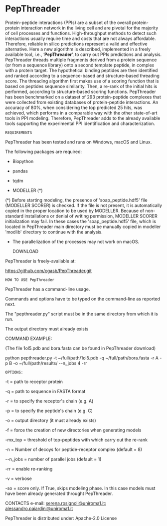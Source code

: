 # PepThreader
Protein-peptide interactions (PPIs) are a subset of the overall protein-protein interaction network in the living cell and are pivotal for the majority of cell processes and functions. High-throughput methods to detect such interactions usually require time and costs that are not always affordable. Therefore, reliable in silico predictions represent a valid and effective alternative. 
Here a new algorithm is described, implemented in a freely available tool, i.e., ‘**PepThreader**’, to carry out PPIs predictions and analysis. PepThreader threads multiple fragments derived from a protein sequence (or from a sequence library) onto a second template peptide, in complex with a protein target. The hypothetical binding peptides are then identified and ranked according to a sequence-based and structure-based threading score. The threading algorithm first makes use of a scoring function that is based on peptides sequence similarity. Then, a re-rank of the initial hits is performed, according to structure-based scoring functions. PepThreader has been benchmarked on a dataset of 293 protein-peptide complexes that were collected from existing databases of protein-peptide interactions. An accuracy of 80%, when considering the top predicted 25 hits, was achieved, which performs in a comparable way with the other state-of-art tools in PPI modeling. Therefore, PepThreader adds to the already available tools supporting the experimental PPI identification and characterization. 
 




    REQUIREMENTS


PepThreader has been tested and runs on Windows, macOS and Linux.

The following packages are required: 

 - Biopython 
 - pandas 
 - tqdm

 - MODELLER (*)

(*) Before starting modeling, the presence of 'soap_peptide.hdf5' file (MODELLER SCORER) is checked. 
If the file is not present, it is automatically copied in the proper location to be used by MODELLER.
Because of non-standard installations or denial of writing permission, MODELLER SCORER initialization may fail. In these cases the 'soap_peptide.hdf5' file, which is located in PepThreader main directory must be manually copied in modeller 'modlib' directory to continue with the analysis. 


- The parallelization of the processes may not work on macOS. 


    DOWNLOAD 
                
                
PepThreader is freely-available at:

https://github.com/cgasb/PepThreader.git



    HOW TO USE PepThreader


PepThreader has a command-line usage. 

Commands and options have to be typed on the command-line as reported next. 

The "pepthreader.py" script must be in the same directory from which it is run. 

The output directory must already exists


COMMAND EXAMPLE:

(The file 1ol5.pdb and bora.fasta can be found in PepThreader download)

python pepthreader.py -t ~/full/path/1ol5.pdb -q ~/full/path/bora.fasta -r A -p B -o ~/full/path/results/ --n_jobs 4 -rr 



    OPTIONS:
 
 
-t = path to receptor protein 

-q = path to sequence in FASTA format

-r = to specify the receptor's chain (e.g. A)

-p = to specify the peptide's chain (e.g. C)

-o = output directory (it must already exists) 

-f = force the creation of new directories when generating models

-mx_top = threshold of top-peptides with which carry out the re-rank

-n = Number of decoys for peptide-receptor complex (default = 8)

--n_jobs = number of parallel jobs (default = 1)

-rr = enable re-ranking

-v = verbose

-so = score only. If True, skips modeling phase. In this case models must have been already generated throught PepThreader.  



 CONTACTS
 e-mail: serena.rosignoli@uniroma1.it; alessandro.paiardini@uniroma1.it


PepThreader is distributed under:
Apache-2.0 License 
